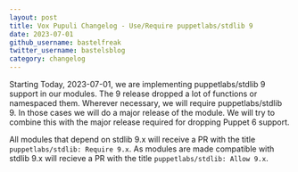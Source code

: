 ```yaml
---
layout: post
title: Vox Pupuli Changelog - Use/Require puppetlabs/stdlib 9
date: 2023-07-01
github_username: bastelfreak
twitter_username: bastelsblog
category: changelog
---
```


Starting Today, 2023-07-01, we are implementing puppetlabs/stdlib 9 support in our
modules. The 9 release dropped a lot of functions or namespaced them. Wherever
necessary, we will require puppetlabs/stdlib 9. In those cases we will do a
major release of the module. We will try to combine this with the major release
required for dropping Puppet 6 support. 

All modules that depend on stdlib 9.x will receive a PR with the title `puppetlabs/stdlib: Require 9.x`.
As modules are made compatible with stdlib 9.x will recieve a PR with the title `puppetlabs/stdlib: Allow 9.x`.
